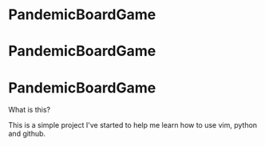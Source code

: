 # PandemicBoardGame
# PandemicBoardGame
# PandemicBoardGame

What is this?

This is a simple project I've started to help me learn how to use vim, python and github.
